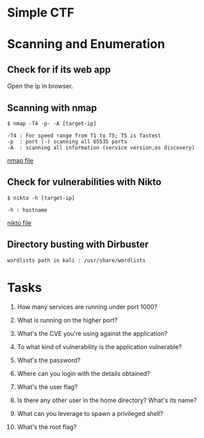 # Simple CTF

# Scanning and Enumeration

## Check for if its web app

Open the ip in browser.

## Scanning with nmap

```
$ nmap -T4 -p- -A [target-ip]

-T4 : For speed range from T1 to T5; T5 is fastest
-p  : port (-) scanning all 65535 ports
-A  : scanning all information (service version,os discovery)

```
[nmap file](nmap.txt)

## Check for vulnerabilities with Nikto

```
$ nikto -h [target-ip]

-h : hostname
```

[nikto file](nikto.txt)

## Directory busting with Dirbuster

```
wordlists path in kali : /usr/share/wordlists
```


# Tasks

1. How many services are running under port 1000? 
>

2. What is running on the higher port?
>

3. What's the CVE you're using against the application?
>

4. To what kind of vulnerability is the application vulnerable?
>

5. What's the password?
>

6. Where can you login with the details obtained?
>

7. What's the user flag?
>

8. Is there any other user in the home directory? What's its name?
>

9. What can you leverage to spawn a privileged shell?
>

10. What's the root flag?
> 